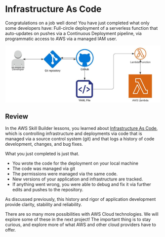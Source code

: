 # Infrastructure As Code

Congratulations on a job well done! You have just completed what only some developers have: Full-circle deployment of a serverless function that auto-updates on pushes via a Continuous Deployment pipeline, via programmatic access to AWS via a managed IAM user.

![Infrastructure As Code](./assets/5.InfrastructureAsCode.jpeg)

## Review

In the AWS Skill Builder lessons, you learned about [Infrastructure As Code](https://docs.aws.amazon.com/whitepapers/latest/introduction-devops-aws/infrastructure-as-code.html), which is controlling infrastructure and deployments via code that is managed via a source control system (git) and that logs a history of code development, changes, and bug fixes.

What you just completed is just that. 
- You wrote the code for the deployment on your local machine
- The code was managed via git
- The permissions were managed via the same code.
- New versions of your application and infrastructure are tracked.
- If anything went wrong, you were able to debug and fix it via further edits and pushes to the repository.

As discussed previously, this history and rigor of application development provide clarity, stability and reliability.

There are so many more possibilities with AWS Cloud technologies. We will explore some of these in the next project! The important thing is to stay curious, and explore more of what AWS and other cloud providers have to offer.